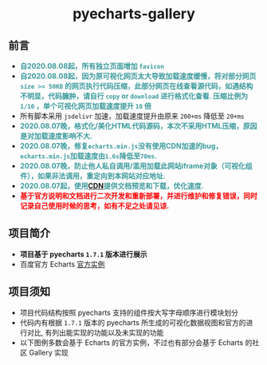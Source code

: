 <h1 align="center">pyecharts-gallery</h1>

## 前言

- **<font color=#3b9a9c>自2020.08.08起，所有独立页面增加 `favicon`</font>**
- **<font color=#3b9a9c>自2020.08.08起，因为原可视化网页太大导致加载速度缓慢，将对部分网页 `size >= 50KB` 的网页执行代码压缩，此部分网页在线查看源代码，如遇结构不明显，代码臃肿，请自行 `copy` or `download` 进行格式化查看. 压缩比例为 `1/10` ，单个可视化网页加载速度提升 `10` 倍</font>**
- 所有脚本采用 `jsdelivr` 加速，加载速度提升由原来 `200+ms` 降低至 `20+ms`
- **<font color=#3b9a9c>2020.08.07晚，格式化/美化HTML代码源码，本次不采用HTML压缩，原因是对加载速度影响不大.</font>**
- **<font color=#3b9a9c>2020.08.07晚，修复`echarts.min.js`没有使用CDN加速的bug，`echarts.min.js`加载速度由`1.6s`降低至`70ms`.</font>**
- **<font color=#3b9a9c>2020.08.07晚，防止他人私自调用/滥用加载此网站iframe对象（可视化组件），如果非法调用，重定向到本网站对应地址.</font>**
- **<font color=#3b9a9c>2020.08.07起，使用[CDN](https://cdn.jsdelivr.net/)提供文档预览和下载，优化速度.</font>**
- **<font color=red>基于官方说明和文档进行二次开发和重新部署，并进行维护和修复错误，同时记录自己使用时候的思考，如有不足之处请见谅.</font>**

## 项目简介

* **项目基于 pyecharts `1.7.1` 版本进行展示**
* 百度官方 Echarts [官方实例](https://www.echartsjs.com/examples/zh/)

## 项目须知

* 项目代码结构按照 pyecharts 支持的组件按大写字母顺序进行模块划分
* 代码内有根据 `1.7.1` 版本的 pyecharts 所生成的可视化数据视图和官方的进行对比, 有列出能实现的功能以及未实现的功能
* 以下图例多数会基于 Echarts 的官方实例，不过也有部分会基于 Echarts 的社区 Gallery 实现
